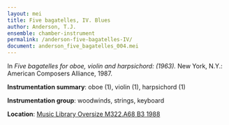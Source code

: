 ```yaml
---
layout: mei
title: Five bagatelles, IV. Blues
author: Anderson, T.J.
ensemble: chamber-instrument
permalink: /anderson-five-bagatelles-IV/
document: anderson_five_bagatelles_004.mei
---
```


In *Five bagatelles for oboe, violin and harpsichord: (1963).* New York, N.Y.: American Composers Alliance, 1987.

**Instrumentation summary**: oboe (1), violin (1), harpsichord (1)

**Instrumentation group**: woodwinds, strings, keyboard

**Location**: <a href="https://tufts-primo.hosted.exlibrisgroup.com/permalink/f/bnf7qa/01TUN_ALMA2194856370003851" target="_blank">Music Library Oversize M322.A68 B3 1988</a>
